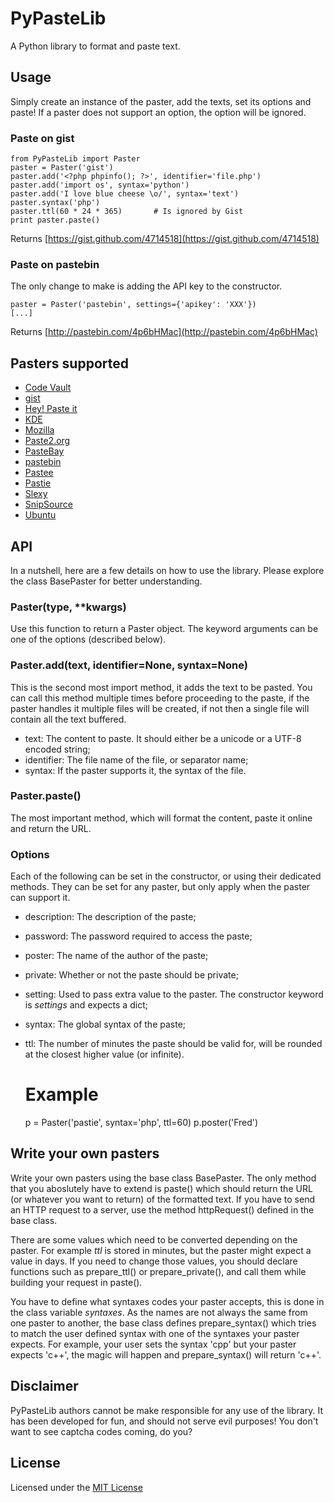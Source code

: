 PyPasteLib
==========

A Python library to format and paste text.

Usage
-----

Simply create an instance of the paster, add the texts, set its options and paste! 
If a paster does not support an option, the option will be ignored.

### Paste on gist

    from PyPasteLib import Paster
    paster = Paster('gist')
    paster.add('<?php phpinfo(); ?>', identifier='file.php')
    paster.add('import os', syntax='python')
    paster.add('I love blue cheese \o/', syntax='text')
    paster.syntax('php')
    paster.ttl(60 * 24 * 365)       # Is ignored by Gist
    print paster.paste()

Returns [https://gist.github.com/4714518](https://gist.github.com/4714518)

### Paste on pastebin

The only change to make is adding the API key to the constructor.

    paster = Paster('pastebin', settings={'apikey': 'XXX'})
    [...]

Returns [http://pastebin.com/4p6bHMac](http://pastebin.com/4p6bHMac)

Pasters supported
-----------------

- [Code Vault](http://cdv.lt)
- [gist](https://gist.github.com/)
- [Hey! Paste it](http://www.heypasteit.com/)
- [KDE](http://paste.kde.org)
- [Mozilla](http://pastebin.mozilla.org)
- [Paste2.org](http://paste2.org)
- [PasteBay](http://pastebay.net)
- [pastebin](http://pastebin.com)
- [Pastee](https://pastee.org)
- [Pastie](https://pastie.org)
- [Slexy](https://slexy.org)
- [SnipSource](http://snipsource.com)
- [Ubuntu](http://paste.ubuntu.com)

API
---

In a nutshell, here are a few details on how to use the library. Please explore the class BasePaster for better understanding.

### Paster(type, **kwargs)

Use this function to return a Paster object. The keyword arguments can be one of the options (described below).

### Paster.add(text, identifier=None, syntax=None)

This is the second most import method, it adds the text to be pasted. You can call this method multiple times before proceeding to the paste, if the paster handles it multiple files will be created, if not then a single file will contain all the text buffered.

- text: The content to paste. It should either be a unicode or a UTF-8 encoded string;
- identifier: The file name of the file, or separator name;
- syntax: If the paster supports it, the syntax of the file.

### Paster.paste()

The most important method, which will format the content, paste it online and return the URL.

### Options

Each of the following can be set in the constructor, or using their dedicated methods. They can be set for any paster, but only apply when the paster can support it.

- description: The description of the paste;
- password: The password required to access the paste;
- poster: The name of the author of the paste;
- private: Whether or not the paste should be private;
- setting: Used to pass extra value to the paster. The constructor keyword is _settings_ and expects a dict;
- syntax: The global syntax of the paste;
- ttl: The number of minutes the paste should be valid for, will be rounded at the closest higher value (or infinite).

    # Example
    p = Paster('pastie', syntax='php', ttl=60)
    p.poster('Fred')

Write your own pasters
----------------------

Write your own pasters using the base class BasePaster. The only method that you aboslutely have to extend is paste() which should return the URL (or whatever you want to return) of the formatted text. If you have to send an HTTP request to a server, use the method httpRequest() defined in the base class.

There are some values which need to be converted depending on the paster. For example _ttl_ is stored in minutes, but the paster might expect a value in days. If you need to change those values, you should declare functions such as prepare_ttl() or prepare_private(), and call them while building your request in paste().

You have to define what syntaxes codes your paster accepts, this is done in the class variable _syntaxes_. As the names are not always the same from one paster to another, the base class defines prepare_syntax() which tries to match the user defined syntax with one of the syntaxes your paster expects. For example, your user sets the syntax 'cpp' but your paster expects 'c++', the magic will happen and prepare_syntax() will return 'c++'.

Disclaimer
----------

PyPasteLib authors cannot be make responsible for any use of the library. It has been developed for fun, and should not serve evil purposes! You don't want to see captcha codes coming, do you?

License
-------

Licensed under the [MIT License](http://www.opensource.org/licenses/mit-license.php)